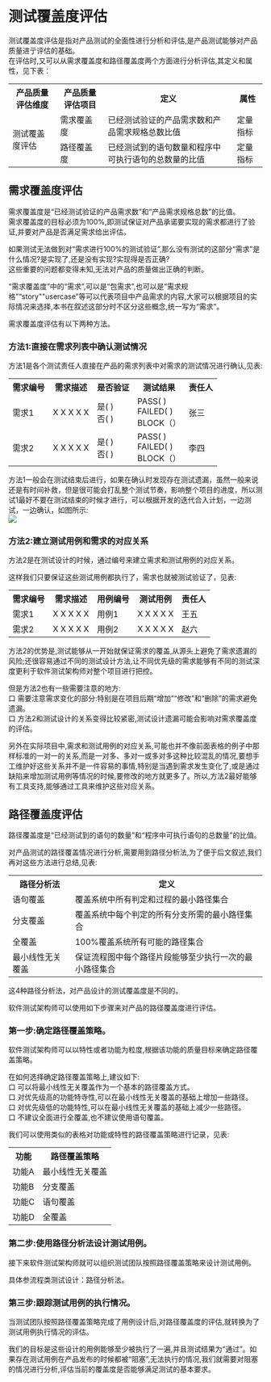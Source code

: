 # 测试覆盖度评估

测试覆盖度评估是指对产品测试的全面性进行分析和评估,是产品测试能够对产品质量进亍评估的基础。   
在评估时,又可以从需求覆盖度和路径覆盖度两个方面进行分析评估,其定义和属性，见下表：
<table>
	<tr>
		<th>产品质量评估维度</th>
		<th>产品质量评估项目</th>
		<th>定义</th>
		<th>属性</th>		
	</tr>
	<tr>
		<td rowspan="2">测试覆盖度评估</td>
		<td>需求覆盖度</td>
		<td>已经测试验证的产品需求数和产品需求规格总数比值</td>
		<td>定量指标</td>
	</tr>
	<tr>
		<td>路径覆盖度</td>
		<td>已经测试到的语句数量和程序中可执行语句的总数量的比值</td>
		<td>定量指标</td>
	</tr>	
</table>

## 需求覆盖度评估

需求覆盖度是“已经测试验证的产品需求数”和“产品需求规格总数”的比值。   
需求覆盖度的目标必须为100%,即测试保证对产品承诺要实现的需求都进行了验证,并要对产品是否满足需求给出评估。   

如果测试无法做到对“需求进行100%的测试验证”,那么没有测试的这部分“需求”是什么情况?是实现了,还是没有实现?实现得是否正确?   
这些重要的问题都变得未知,无法对产品的质量做出正确的判断。   

“需求覆盖度”中的“需求”,可以是“包需求”,也可以是“需求规格”“story""usercase”等可以代表项目中产品需求的内容,大家可以根据项目的实际情况来选择,本书在叙述这部分时不区分这些概念,统一写为“需求”。

需求覆盖度评估有以下两种方法。

### 方法1:直接在需求列表中确认测试情况

方法1是各个测试责任人直接在产品的需求列表中对需求的测试情况进行确认,见表:
<table>
	<tr>
		<th>需求编号</th>
		<th>需求描述</th>
		<th>是否验证</th>
		<th>测试结果</th>
		<th>责任人</th>		
	</tr>
	<tr>
		<td>需求1</td>
		<td>X X X X X</td>
		<td>是( )<br>否( )</td>
		<td>PASS( )<br>FAILED( )<br>BLOCK（）</td>
		<td>张三</td>	
	</tr>
	<tr>
		<td>需求2</td>
		<td>X X X X X</td>
		<td>是( )<br>否( )</td>
		<td>PASS( )<br>FAILED( )<br>BLOCK（）</td>
		<td>李四</td>	
	</tr>	
</table>

方法1一般会在测试结束后进行，如果在确认时发现存在测试遗漏，虽然一般来说还是有时间补救，但是很可能会打乱整个测试节奏，影响整个项目的进度，所以测试1最好不要在测试结束的时候才进行，可以根据开发的迭代合入计划，一边测试，一边确认，如图所示:   
![](https://shen89s.github.io/resFiles/r2/边测试边确认.jpg )

### 方法2:建立测试用例和需求的对应关系

方法2是在测试设计的时候，通过编号来建立需求和测试用例的对应关系。

这样我们只要保证这些测试用例都执行了，需求也就被测试验证了，见表:
<table>
	<tr>
		<th>需求编号</th>
		<th>需求描述</th>
		<th>用例编号</th>
		<th>测试用例</th>
		<th>责任人</th>		
	</tr>
	<tr>
		<td>需求1</td>
		<td>X X X X X</td>
		<td>用例1</td>
		<td>X X X X X</td>
		<td>王五</td>	
	</tr>
	<tr>
		<td>需求2</td>
		<td>X X X X X</td>
		<td>用例2</td>
		<td>X X X X X</td>
		<td>赵六</td>	
	</tr>	
</table>

方法2的优势是,测试能够从一开始就保证需求的覆盖,从源头上避免了需求遗漏的风险;还很容易通过不同的测试设计方法,让不同优先级的需求能够有不同的测试深度更利于软件测试架构师对整个项目进行把控。

但是方法2也有一些需要注意的地方:   
口  需要注意需求变化的部分:特别是在项目后期“增加”“修改”和“删除”的需求避免遗漏。   
口  方法2和测试设计的关系变得比较紧密,测试设计遗漏可能会影响对需求覆盖度的评估。

另外在实际项目中,需求和测试用例的对应关系,可能也并不像前面表格的例子中那样标准的一对一的关系,而是一对多、多对一或多对多这种比较混乱的情况,要想手工维护好这些关系并不是一件容易的事情,特别是当遇到需求发生变化了,或是通过缺陷来增加测试用例等情况的时候,要修改的地方就更多了。所以,方法2最好能够有工具支持,能够通过工具来维护这些对应关系。

## 路径覆盖度评估

路径覆盖度是“已经测试到的语句的数量”和“程序中可执行语句的总数量”的比值。

对产品测试的路径覆盖情况进行分析,需要用到路径分析法,为了便于后文叙述,我们再对这些方法进行总结,见表:
<table>
	<tr>
		<th>路径分析法</th>
		<th>定义</th>	
	</tr>
	<tr>
		<td>语句覆盖</td>
		<td>覆盖系统中所有判定和过程的最小路径集合</td>
	</tr>
	<tr>
		<td>分支覆盖</td>
		<td>覆盖系统中每个判定的所有分支所需的最小路径集合</td>
	</tr>
	<tr>
		<td>全覆盖</td>
		<td>100%覆盖系统所有可能的路径集合</td>
	</tr>
	<tr>
		<td>最小线性无关覆盖</td>
		<td>保证流程图中每个路径片段能够至少执行一次的最小路径集合</td>
	</tr>	
</table>

这4种路径分析法，对产品设计的测试覆盖度是不同的。

软件测试架构师可以使用如下步骤来对产品的路径覆盖度进行评估。

### 第一步:确定路径覆盖策略。

软件测试架构师可以以特性或者功能为粒度,根据该功能的质量目标来确定路径覆盖策略。

在如何选择确定路径覆盖策略上,建议如下:   
口  可以将最小线性无关覆盖作为一个基本的路径覆盖方式。   
口  对优先级高的功能特寺性,可以在最小线性无关覆盖的基础上增加一些路径。   
口  对优先级低的功能特性,可以在最小线性无关覆盖的基础上减少一些路径。   
口  不建议全面进行全覆盖,也不建议使用语句覆盖。

我们可以使用类似的表格对功能或特性的路径覆盖策略进行记录，见表:
<table>
	<tr>
		<th>功能</th>
		<th>路径覆盖策略</th>	
	</tr>
	<tr>
		<td>功能A</td>
		<td>最小线性无关覆盖</td>
	</tr>
	<tr>
		<td>功能B</td>
		<td>分支覆盖</td>
	</tr>
	<tr>
		<td>功能C</td>
		<td>语句覆盖</td>
	</tr>
	<tr>
		<td>功能D</td>
		<td>全覆盖</td>
	</tr>	
</table>

### 第二步:使用路径分析法设计测试用例。

接下来软件测试架构师就可以组织测试团队按照路径覆盖策略来设计测试用例。

具体参流程类测试设计：路径分析法。

### 第三步:跟踪测试用例的执行情况。

当测试团队按照路径覆盖策略完成了用例设计后,对路径覆盖度的评估,就转换为了测试用例执行情况的评估。

我们的目标是这些设计的用例能够至少被执行了一遍,并且测试结果为“通过”。如果存在测试用例在产品发布的时候都被“阻塞”,无法执行的情况,我们就需要对阻塞的情况进行分析,评估当前的覆盖度是否能够满足测试的基本要求。
